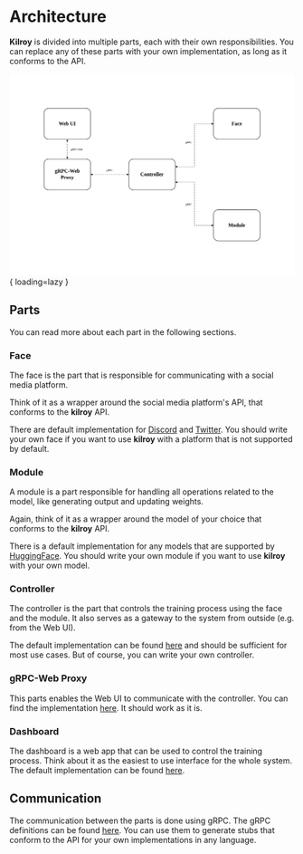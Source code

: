 # Architecture

**Kilroy** is divided into multiple parts,
each with their own responsibilities.
You can replace any of these parts with your own implementation,
as long as it conforms to the API.

![Architecture diagram](assets/architecture.svg){ loading=lazy }

## Parts

You can read more about each part in the following sections.

### Face

The face is the part
that is responsible for communicating with a social media platform.

Think of it as a wrapper around the social media platform's API,
that conforms to the **kilroy** API.

There are default implementation for
[Discord](https://github.com/kilroybot/kilroy-face-discord)
and [Twitter](https://github.com/kilroybot/kilroy-face-twitter).
You should write your own face
if you want to use **kilroy** with a platform that is not supported by default.

### Module

A module is a part responsible
for handling all operations related to the model, like generating output
and updating weights.

Again, think of it as a wrapper around the model of your choice that conforms
to the **kilroy** API.

There is a default implementation for any models that are supported by
[HuggingFace](https://github.com/kilroybot/kilroy-module-huggingface).
You should write your own module
if you want to use **kilroy** with your own model.

### Controller

The controller is the part that controls the training process using the face
and the module.
It also serves as a gateway to the system from outside (e.g. from the Web UI).

The default implementation can be found
[here](https://github.com/kilroybot/cilroy)
and should be sufficient for most use cases.
But of course, you can write your own controller.

### gRPC-Web Proxy

This parts enables the Web UI to communicate with the controller.
You can find the implementation
[here](https://github.com/kilroybot/grpc-web-proxy).
It should work as it is.

### Dashboard

The dashboard is a web app that can be used to control the training process.
Think about it as the easiest to use interface for the whole system.
The default implementation can be found
[here](https://github.com/kilroybot/kilroyweb).

## Communication

The communication between the parts is done using gRPC.
The gRPC definitions can be found
[here](https://kilroybot.github.io/proto).
You can use them to generate stubs that conform to the API
for your own implementations in any language.
